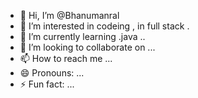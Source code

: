 - 👋 Hi, I’m @Bhanumanral
- 👀 I’m interested in codeing , in  full stack .
- 🌱 I’m currently learning .java ..
- 💞️ I’m looking to collaborate on ...
- 📫 How to reach me ...
- 😄 Pronouns: ...
- ⚡ Fun fact: ...

<!---
Bhanumanral/Bhanumanral is a ✨ special ✨ repository because its `README.md` (this file) appears on your GitHub profile.
You can click the Preview link to take a look at your changes.
--->
